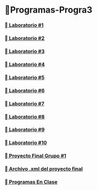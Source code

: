 # 🤖Programas-Progra3
### 📁<a href = "Tarea1"> Laboratorio #1 </a>
### 📁<a href = "Tarea2"> Laboratorio #2 </a>
### 📁<a href = "Tarea3"> Laboratorio #3 </a>
### 📁<a href = "Tarea4"> Laboratorio #4 </a>
### 📁<a href = "Tarea5"> Laboratorio #5 </a>
### 📁<a href = "Tarea6"> Laboratorio #6 </a>
### 📁<a href = "Tarea7"> Laboratorio #7 </a>
### 📁<a href = "Tarea8"> Laboratorio #8 </a>
### 📁<a href = "Tarea9"> Laboratorio #9 </a>
### 📁<a href = "Tarea10"> Laboratorio #10 </a>
### 📁<a href = "ProyectoFinalProgra3"> Proyecto Final Grupo #1 </a>
### 📁<a href = "haarcascade_frontalface_default.xml"> Archivo .xml del proyecto final </a>
### 📁<a href = "ProgramasEnClase"> Programas En Clase </a>